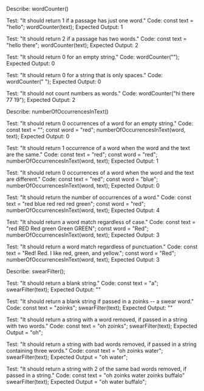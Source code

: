 Describe: wordCounter()

Test: "It should return 1 if a passage has just one word."
Code:
const text = "hello";
wordCounter(text);
Expected Output: 1

Test: "It should return 2 if a passage has two words."
Code:
const text = "hello there";
wordCounter(text);
Expected Output: 2

Test: "It should return 0 for an empty string."
Code: wordCounter("");
Expected Output: 0

Test: "It should return 0 for a string that is only spaces."
Code: wordCounter("            ");
Expected Output: 0

Test: "It should not count numbers as words."
Code: wordCounter("hi there 77 19");
Expected Output: 2


Describe: numberOfOccurrencesInText()

Test: "It should return 0 occurrences of a word for an empty string."
Code:
const text = "";
const word = "red";
numberOfOccurrencesInText(word, text);
Expected Output: 0

Test: "It should return 1 occurrence of a word when the word and the text are the same."
Code:
const text = "red";
const word = "red";
numberOfOccurrencesInText(word, text);
Expected Output: 1

Test: "It should return 0 occurrences of a word when the word and the text are different."
Code:
const text = "red";
const word = "blue";
numberOfOccurrencesInText(word, text);
Expected Output: 0

Test: "It should return the number of occurrences of a word."
Code:
const text = "red blue red red red green";
const word = "red";
numberOfOccurrencesInText(word, text);
Expected Output: 4

Test: "It should return a word match regardless of case."
Code:
const text = "red RED Red green Green GREEN";
const word = "Red";
numberOfOccurrencesInText(word, text);
Expected Output: 3

Test: "It should return a word match regardless of punctuation."
Code:
const text = "Red! Red. I like red, green, and yellow.";
const word = "Red";
numberOfOccurrencesInText(word, text);
Expected Output: 3

Describe: swearFilter();

Test: "It should return a blank string."
Code:
const text = "a";
swearFilter(text);
Expected Output: ""

Test: "It should return a blank string if passed in a zoinks -- a swear word."
Code:
const text = "zoinks";
swearFilter(text);
Expected Output: ""

Test: "It should return a string with a word removed, if passed in a string with two words."
Code:
const text = "oh zoinks";
swearFilter(text);
Expected Output = "oh";

Test: "It should return a string with bad words removed, if passed in a string containing three words."
Code:
const text = "oh zoinks water";
swearFilter(text);
Expected Output = "oh water";

Test: "It should return a string with 2 of the same bad words removed, if passed in a string."
Code:
const text = "oh zoinks water zoinks buffalo"
swearFilter(text);
Expected Output = "oh water buffalo";